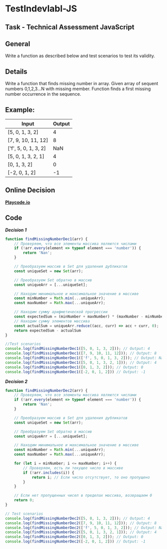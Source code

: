 # TestIndevlabl-JS

## Task - Technical Assessment JavaScript

## General

Write a function as described below and test scenarios to test its validity.

## Details

Write a function that finds missing number in array. Given array of sequent numbers 0,1,2,3...N with missing member. Function finds a first missing number occurrence in the sequence.

## Example:

| Input                | Output |
|----------------------|--------|
| [5, 0, 1, 3, 2]      | 4      |
| [7, 9, 10, 11, 12]   | 8      |
| ['f', 5, 0, 1, 3, 2] | NaN    |
| [5, 0, 1, 3, 2, 1]   | 4      |
| [0, 1, 3, 2]         | 0      |
| [-2, 0, 1, 2]        | -1     |

## Online Decision

**[Playcode.io](https://playcode.io/1832463)**

## Code

**_Decision 1_**
```javascript
function findMissingNumberDec1(arr) {
    // Проверяем, что все элементы массива являются числами
    if (!arr.every(element => typeof element === 'number')) {
        return 'Nan';
    }

    // Преобразуем массив в Set для удаления дубликатов
    const uniqueSet = new Set(arr);

    // Преобразуем Set обратно в массив
    const uniqueArr = [...uniqueSet];

    // Находим минимальное и максимальное значение в массиве
    const minNumber = Math.min(...uniqueArr);
    const maxNumber = Math.max(...uniqueArr);

    // Находим сумму арифметической прогрессии
    const expectedSum = (minNumber + maxNumber) * (maxNumber - minNumber + 1) / 2;
    // Находим сумму элементов массива
    const actualSum = uniqueArr.reduce((acc, curr) => acc + curr, 0);
    return expectedSum - actualSum
}

//Test scenarios
console.log(findMissingNumberDec1([5, 0, 1, 3, 2])); // Output: 4
console.log(findMissingNumberDec1([7, 9, 10, 11, 12])); // Output: 8
console.log(findMissingNumberDec1(['f', 5, 0, 1, 3, 2])); // Output: NaN
console.log(findMissingNumberDec1([5, 0, 1, 3, 2, 1])); // Output: 4
console.log(findMissingNumberDec1([0, 1, 3, 2])); // Output: 0
console.log(findMissingNumberDec1([-2, 0, 1, 2])) // Output: -1
```

_**Decision 2**_

```javascript
function findMissingNumberDec2(arr) {
    // Проверяем, что все элементы массива являются числами
    if (!arr.every(element => typeof element === 'number')) {
        return 'Nan';
    }

    // Преобразуем массив в Set для удаления дубликатов
    const uniqueSet = new Set(arr);

    // Преобразуем Set обратно в массив
    const uniqueArr = [...uniqueSet];

    // Находим минимальное и максимальное значение в массиве
    const minNumber = Math.min(...uniqueArr);
    const maxNumber = Math.max(...uniqueArr);

    for (let i = minNumber; i <= maxNumber; i++) {
        // Проверяем, есть ли текущее число в массиве
        if (!arr.includes(i)) {
            return i; // Если число отсутствует, то оно пропущено
        }
    }

    // Если нет пропущенных чисел в пределах массива, возвращаем 0
    return 0;
}

// Test scenarios
console.log(findMissingNumberDec2([5, 0, 1, 3, 2])); // Output: 4
console.log(findMissingNumberDec2([7, 9, 10, 11, 12])); // Output: 8
console.log(findMissingNumberDec2(['f', 5, 0, 1, 3, 2])); // Output: NaN
console.log(findMissingNumberDec2([5, 0, 1, 3, 2, 1])); // Output: 4
console.log(findMissingNumberDec2([0, 1, 3, 2])); // Output: 0
console.log(findMissingNumberDec2([-2, 0, 1, 2])) // Output: -1
```
